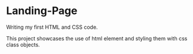 # Landing-Page
Writing my first HTML and CSS code.

This project showcases the use of html element and styling them with css class objects.

